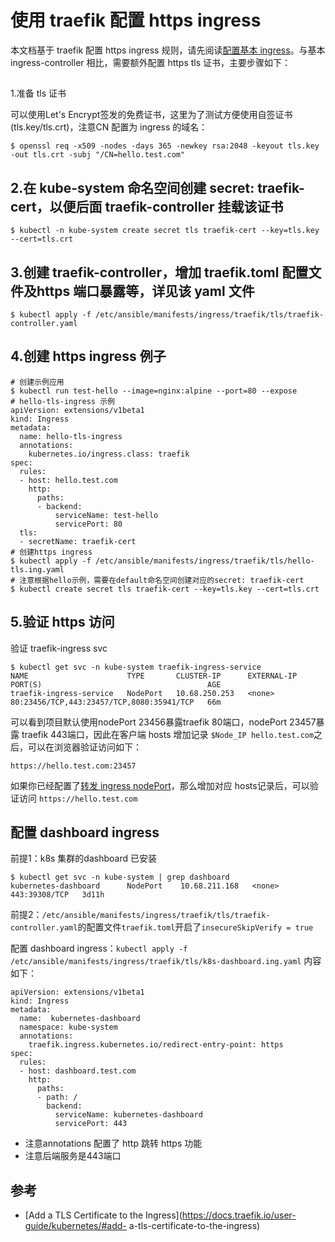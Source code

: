 # 使用 traefik 配置 https ingress

本文档基于 traefik 配置 https ingress 规则，请先阅读[配置基本
ingress](ingress.md)。与基本 ingress-controller 相比，需要额外配置 https tls 证书，主要步骤如下：

##
1.准备 tls 证书

可以使用Let's Encrypt签发的免费证书，这里为了测试方便使用自签证书 (tls.key/tls.crt)，注意CN 配置为
ingress 的域名：

```{.python .input}
$ openssl req -x509 -nodes -days 365 -newkey rsa:2048 -keyout tls.key -out tls.crt -subj "/CN=hello.test.com"
```

## 2.在 kube-system 命名空间创建 secret: traefik-cert，以便后面 traefik-controller 挂载该证书

```{.python .input}
$ kubectl -n kube-system create secret tls traefik-cert --key=tls.key --cert=tls.crt
```

## 3.创建 traefik-controller，增加 traefik.toml 配置文件及https 端口暴露等，详见该 yaml 文件

```{.python .input}
$ kubectl apply -f /etc/ansible/manifests/ingress/traefik/tls/traefik-controller.yaml
```

## 4.创建 https ingress 例子

```{.python .input}
# 创建示例应用
$ kubectl run test-hello --image=nginx:alpine --port=80 --expose
# hello-tls-ingress 示例
apiVersion: extensions/v1beta1
kind: Ingress
metadata:
  name: hello-tls-ingress
  annotations:
    kubernetes.io/ingress.class: traefik
spec:
  rules:
  - host: hello.test.com
    http:
      paths:
      - backend:
          serviceName: test-hello
          servicePort: 80
  tls:
  - secretName: traefik-cert
# 创建https ingress
$ kubectl apply -f /etc/ansible/manifests/ingress/traefik/tls/hello-tls.ing.yaml
# 注意根据hello示例，需要在default命名空间创建对应的secret: traefik-cert
$ kubectl create secret tls traefik-cert --key=tls.key --cert=tls.crt
```

## 5.验证 https 访问

验证 traefik-ingress svc

```{.python .input}
$ kubectl get svc -n kube-system traefik-ingress-service 
NAME                      TYPE       CLUSTER-IP      EXTERNAL-IP   PORT(S)                                     AGE
traefik-ingress-service   NodePort   10.68.250.253   <none>        80:23456/TCP,443:23457/TCP,8080:35941/TCP   66m
```

可以看到项目默认使用nodePort 23456暴露traefik 80端口，nodePort 23457暴露 traefik 443端口，因此在客户端
hosts 增加记录 `$Node_IP hello.test.com`之后，可以在浏览器验证访问如下：

```{.python .input}
https://hello.test.com:23457
```

如果你已经配置了[转发 ingress nodePort](../op/loadballance_ingress_nodeport.md)，那么增加对应
hosts记录后，可以验证访问 `https://hello.test.com`

## 配置 dashboard ingress

前提1：k8s
集群的dashboard 已安装

```{.python .input}
$ kubectl get svc -n kube-system | grep dashboard
kubernetes-dashboard      NodePort    10.68.211.168   <none>        443:39308/TCP	3d11h
```

前提2：`/etc/ansible/manifests/ingress/traefik/tls/traefik-
controller.yaml`的配置文件`traefik.toml`开启了`insecureSkipVerify = true`

配置 dashboard
ingress：`kubectl apply -f
/etc/ansible/manifests/ingress/traefik/tls/k8s-dashboard.ing.yaml` 内容如下：

```{.python .input}
apiVersion: extensions/v1beta1
kind: Ingress
metadata:
  name:  kubernetes-dashboard
  namespace: kube-system
  annotations:
    traefik.ingress.kubernetes.io/redirect-entry-point: https
spec:
  rules:
  - host: dashboard.test.com
    http:
      paths:
      - path: /
        backend:
          serviceName: kubernetes-dashboard
          servicePort: 443
```

- 注意annotations 配置了 http 跳转 https 功能
- 注意后端服务是443端口

## 参考

- [Add a TLS
Certificate to the Ingress](https://docs.traefik.io/user-guide/kubernetes/#add-
a-tls-certificate-to-the-ingress)

